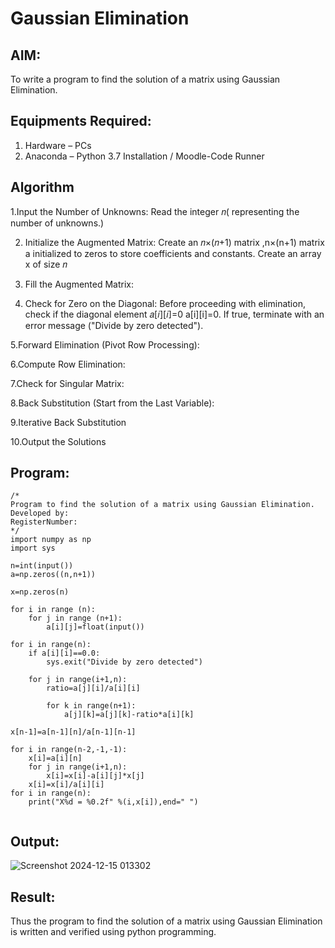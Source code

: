 # Gaussian Elimination

## AIM:
To write a program to find the solution of a matrix using Gaussian Elimination.

## Equipments Required:
1. Hardware – PCs
2. Anaconda – Python 3.7 Installation / Moodle-Code Runner

## Algorithm
1.Input the Number of Unknowns: Read the integer 𝑛( representing the number of unknowns.)

2. Initialize the Augmented Matrix: Create an 𝑛×(𝑛+1) matrix ,n×(n+1) matrix a initialized to zeros to store coefficients and constants. Create an array x of size 𝑛

3. Fill the Augmented Matrix:

4. Check for Zero on the Diagonal: Before proceeding with elimination, check if the diagonal element 𝑎[𝑖][𝑖]=0 a[i][i]=0. If true, terminate with an error message ("Divide by zero detected").

5.Forward Elimination (Pivot Row Processing):

6.Compute Row Elimination:

7.Check for Singular Matrix:

8.Back Substitution (Start from the Last Variable):

9.Iterative Back Substitution

10.Output the Solutions


## Program:
```
/*
Program to find the solution of a matrix using Gaussian Elimination.
Developed by: 
RegisterNumber: 
*/
import numpy as np
import sys 

n=int(input())
a=np.zeros((n,n+1))

x=np.zeros(n)

for i in range (n):
    for j in range (n+1):
        a[i][j]=float(input())
        
for i in range(n):
    if a[i][i]==0.0:
        sys.exit("Divide by zero detected")
        
    for j in range(i+1,n):
        ratio=a[j][i]/a[i][i]
        
        for k in range(n+1):
            a[j][k]=a[j][k]-ratio*a[i][k]
            
x[n-1]=a[n-1][n]/a[n-1][n-1]

for i in range(n-2,-1,-1):
    x[i]=a[i][n]
    for j in range(i+1,n):
        x[i]=x[i]-a[i][j]*x[j]
    x[i]=x[i]/a[i][i]
for i in range(n):
    print("X%d = %0.2f" %(i,x[i]),end=" ")
    
```

## Output:
![Screenshot 2024-12-15 013302](https://github.com/user-attachments/assets/dc642d50-d33c-4621-ad45-e45a70f2d27c)



## Result:
Thus the program to find the solution of a matrix using Gaussian Elimination is written and verified using python programming.

